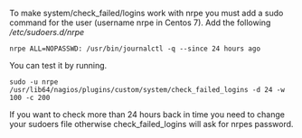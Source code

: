 To make system/check_failed/logins work with nrpe you must add a sudo command for the user (username nrpe in Centos 7). Add the following _/etc/sudoers.d/nrpe_

`nrpe ALL=NOPASSWD: /usr/bin/journalctl -q --since 24 hours ago`

You can test it by running.

`sudo -u nrpe /usr/lib64/nagios/plugins/custom/system/check_failed_logins -d 24 -w 100 -c 200`

If you want to check more than 24 hours back in time you need to change your sudoers file otherwise check_failed_logins will ask for nrpes password.
